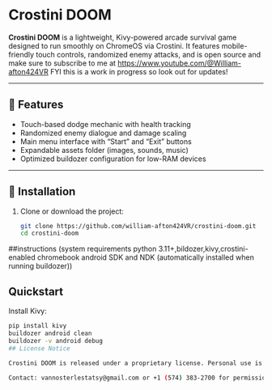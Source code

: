 # Crostini DOOM

**Crostini DOOM** is a lightweight, Kivy-powered arcade survival game designed to run smoothly on ChromeOS via Crostini. It features mobile-friendly touch controls, randomized enemy attacks, and is open source and make sure to subscribe to me at https://www.youtube.com/@William-afton424VR FYI this is a work in progress so look out for updates!

---

## 🧪 Features

- Touch-based dodge mechanic with health tracking
- Randomized enemy dialogue and damage scaling
- Main menu interface with “Start” and “Exit” buttons
- Expandable assets folder (images, sounds, music)
- Optimized buildozer configuration for low-RAM devices

---

## 🚀 Installation

1. Clone or download the project:
   ```bash
   git clone https://github.com/william-afton424VR/crostini-doom.git
   cd crostini-doom
##instructions (system requirements python 3.11+,bildozer,kivy,crostini-enabled chromebook android SDK and NDK (automatically installed when running buildozer))
## Quickstart

Install Kivy:
```bash
pip install kivy
buildozer android clean
buildozer -v android debug
## License Notice

Crostini DOOM is released under a proprietary license. Personal use is permitted, but redistribution, public deployment, modification, and commercial use are strictly prohibited. Refer to LICENSE.txt for full terms.

Contact: vannosterlestatsy@gmail.com or +1 (574) 383-2700 for permissions or collaboration inquiries.
